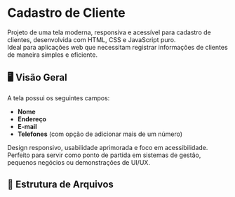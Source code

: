 # Cadastro de Cliente

Projeto de uma tela moderna, responsiva e acessível para cadastro de clientes, desenvolvida com HTML, CSS e JavaScript puro.  
Ideal para aplicações web que necessitam registrar informações de clientes de maneira simples e eficiente.

## 🖥️ Visão Geral

A tela possui os seguintes campos:
- **Nome**
- **Endereço**
- **E-mail**
- **Telefones** (com opção de adicionar mais de um número)

Design responsivo, usabilidade aprimorada e foco em acessibilidade.  
Perfeito para servir como ponto de partida em sistemas de gestão, pequenos negócios ou demonstrações de UI/UX.

## 📁 Estrutura de Arquivos

